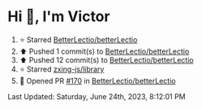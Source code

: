 <h1>Hi 👋, I'm Victor </h1>

<!--RECENT_ACTIVITY:start-->
1. ⭐ Starred [BetterLectio/betterLectio](https://github.com/BetterLectio/betterLectio)<br>
2. ⬆️ Pushed 1 commit(s) to [BetterLectio/betterLectio](https://github.com/BetterLectio/betterLectio)<br>
3. ⬆️ Pushed 12 commit(s) to [BetterLectio/betterLectio](https://github.com/BetterLectio/betterLectio)<br>
4. ⭐ Starred [zxing-js/library](https://github.com/zxing-js/library)<br>
5. 💪 Opened PR [#170](https://github.com/BetterLectio/betterLectio/pull/170) in [BetterLectio/betterLectio](https://github.com/BetterLectio/betterLectio)<br>
<!--RECENT_ACTIVITY:end-->

<!--RECENT_ACTIVITY:last_update-->
Last Updated: Saturday, June 24th, 2023, 8:12:01 PM
<!--RECENT_ACTIVITY:last_update_end-->
